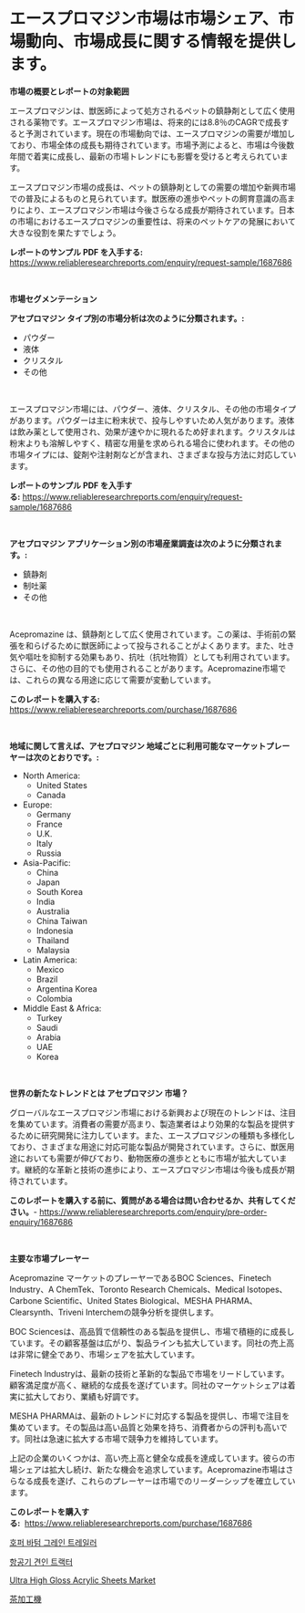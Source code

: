 <p><h1>エースプロマジン市場は市場シェア、市場動向、市場成長に関する情報を提供します。</h1></p><p><strong>市場の概要とレポートの対象範囲</strong></p>
<p><p>エースプロマジンは、獣医師によって処方されるペットの鎮静剤として広く使用される薬物です。エースプロマジン市場は、将来的には8.8％のCAGRで成長すると予測されています。現在の市場動向では、エースプロマジンの需要が増加しており、市場全体の成長も期待されています。市場予測によると、市場は今後数年間で着実に成長し、最新の市場トレンドにも影響を受けると考えられています。</p><p>エースプロマジン市場の成長は、ペットの鎮静剤としての需要の増加や新興市場での普及によるものと見られています。獣医療の進歩やペットの飼育意識の高まりにより、エースプロマジン市場は今後さらなる成長が期待されています。日本の市場におけるエースプロマジンの重要性は、将来のペットケアの発展において大きな役割を果たすでしょう。</p></p>
<p><strong>レポートのサンプル PDF を入手する:</strong> <a href="https://www.reliableresearchreports.com/enquiry/request-sample/1687686">https://www.reliableresearchreports.com/enquiry/request-sample/1687686</a></p>
<p>&nbsp;</p>
<p><strong>市場セグメンテーション</strong></p>
<p><strong>アセプロマジン タイプ別の市場分析は次のように分類されます。:</strong></p>
<p><ul><li>パウダー</li><li>液体</li><li>クリスタル</li><li>その他</li></ul></p>
<p>&nbsp;</p>
<p><p>エースプロマジン市場には、パウダー、液体、クリスタル、その他の市場タイプがあります。パウダーは主に粉末状で、投与しやすいため人気があります。液体は飲み薬として使用され、効果が速やかに現れるため好まれます。クリスタルは粉末よりも溶解しやすく、精密な用量を求められる場合に使われます。その他の市場タイプには、錠剤や注射剤などが含まれ、さまざまな投与方法に対応しています。</p></p>
<p><strong>レポートのサンプル PDF を入手する:</strong>&nbsp;<a href="https://www.reliableresearchreports.com/enquiry/request-sample/1687686">https://www.reliableresearchreports.com/enquiry/request-sample/1687686</a></p>
<p>&nbsp;</p>
<p><strong> アセプロマジン アプリケーション別の市場産業調査は次のように分類されます。:</strong></p>
<p><ul><li>鎮静剤</li><li>制吐薬</li><li>その他</li></ul></p>
<p>&nbsp;</p>
<p><p>Acepromazine は、鎮静剤として広く使用されています。この薬は、手術前の緊張を和らげるために獣医師によって投与されることがよくあります。また、吐き気や嘔吐を抑制する効果もあり、抗吐（抗吐物質）としても利用されています。さらに、その他の目的でも使用されることがあります。Acepromazine市場では、これらの異なる用途に応じて需要が変動しています。</p></p>
<p><strong>このレポートを購入する:</strong>&nbsp; <a href="https://www.reliableresearchreports.com/purchase/1687686">https://www.reliableresearchreports.com/purchase/1687686</a></p>
<p>&nbsp;</p>
<p><strong>地域に関して言えば、アセプロマジン 地域ごとに利用可能なマーケットプレーヤーは次のとおりです。:</strong></p>
<p><ul>
    <li>
        North America:
        <ul>
            <li>United States</li>
            <li>Canada</li>
        </ul>
    </li>
    <li>
        Europe:
        <ul>
            <li>Germany</li>
            <li>France</li>
            <li>U.K.</li>
            <li>Italy</li>
            <li>Russia</li>
        </ul>
    </li>
    <li>
        Asia-Pacific:
        <ul>
            <li>China</li>
            <li>Japan</li>
            <li>South Korea</li>
            <li>India</li>
            <li>Australia</li>
            <li>China Taiwan</li>
            <li>Indonesia</li>
            <li>Thailand</li>
            <li>Malaysia</li>
        </ul>
    </li>
    <li>
        Latin America:
        <ul>
            <li>Mexico</li>
            <li>Brazil</li>
            <li>Argentina Korea</li>
            <li>Colombia</li>
        </ul>
    </li>
    <li>
        Middle East & Africa:
        <ul>
            <li>Turkey</li>
            <li>Saudi</li>
            <li>Arabia</li>
            <li>UAE</li>
            <li>Korea</li>
        </ul>
    </li>
    </ul></p>
<p>&nbsp;</p>
<p><strong>世界の新たなトレンドとは アセプロマジン 市場？</strong></p>
<p><p>グローバルなエースプロマジン市場における新興および現在のトレンドは、注目を集めています。消費者の需要が高まり、製造業者はより効果的な製品を提供するために研究開発に注力しています。また、エースプロマジンの種類も多様化しており、さまざまな用途に対応可能な製品が開発されています。さらに、獣医用途においても需要が伸びており、動物医療の進歩とともに市場が拡大しています。継続的な革新と技術の進歩により、エースプロマジン市場は今後も成長が期待されています。</p></p>
<p><strong>このレポートを購入する前に、質問がある場合は問い合わせるか、共有してください。</strong>- <a href="https://www.reliableresearchreports.com/enquiry/pre-order-enquiry/1687686">https://www.reliableresearchreports.com/enquiry/pre-order-enquiry/1687686</a></p>
<p>&nbsp;</p>
<p><strong>主要な市場プレーヤー</strong></p>
<p><p>Acepromazine マーケットのプレーヤーであるBOC Sciences、Finetech Industry、A ChemTek、Toronto Research Chemicals、Medical Isotopes、Carbone Scientific、United States Biological、MESHA PHARMA、Clearsynth、Triveni Interchemの競争分析を提供します。</p><p>BOC Sciencesは、高品質で信頼性のある製品を提供し、市場で積極的に成長しています。その顧客基盤は広がり、製品ラインも拡大しています。同社の売上高は非常に健全であり、市場シェアを拡大しています。</p><p>Finetech Industryは、最新の技術と革新的な製品で市場をリードしています。顧客満足度が高く、継続的な成長を遂げています。同社のマーケットシェアは着実に拡大しており、業績も好調です。</p><p>MESHA PHARMAは、最新のトレンドに対応する製品を提供し、市場で注目を集めています。その製品は高い品質と効果を持ち、消費者からの評判も高いです。同社は急速に拡大する市場で競争力を維持しています。</p><p>上記の企業のいくつかは、高い売上高と健全な成長を達成しています。彼らの市場シェアは拡大し続け、新たな機会を追求しています。Acepromazine市場はさらなる成長を遂げ、これらのプレーヤーは市場でのリーダーシップを確立しています。</p></p>
<p><strong>このレポートを購入する:</strong>&nbsp;&nbsp;<a href="https://www.reliableresearchreports.com/purchase/1687686">https://www.reliableresearchreports.com/purchase/1687686</a></p>
<p><p><a href="https://github.com/JonHarrtis67676y/Market-Research-Report-List-1/blob/main/93181766338.md">호퍼 바텀 그레인 트레일러</a></p><p><a href="https://github.com/Tristiarton768456/Market-Research-Report-List-1/blob/main/46698546337.md">항공기 견인 트랙터</a></p><p><a href="https://github.com/Whitneyboyettebo9kiw7yr13/Market-Research-Report-List-1/blob/main/ultra-high-gloss-acrylic-sheets-market.md">Ultra High Gloss Acrylic Sheets Market</a></p><p><a href="https://github.com/ReyesKohler20231/Market-Research-Report-List-1/blob/main/92968667396.md">茶加工機</a></p></p>